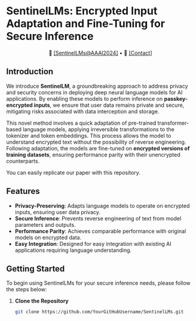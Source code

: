 # SentinelLMs: Encrypted Input Adaptation and Fine-Tuning for Secure Inference 

<p align="center">
    📃 <a href="https://arxiv.org/abs/2312.17342" target="_blank">[SentinelLMs@AAAI2024]</a> • 📧 <a href="https://abhijitmishra.github.io/" 
        target="_blank">[Contact]</a>
</p>

## Introduction

We introduce **SentinelLM**, a groundbreaking approach to address privacy and security concerns in deploying deep neural language models for AI applications. By enabling these models to perform inference on **passkey-encrypted inputs**, we ensure that user data remains private and secure, mitigating risks associated with data interception and storage.

This novel method involves a quick adaptation of pre-trained transformer-based language models, applying irreversible transformations to the tokenizer and token embeddings. This process allows the model to understand encrypted text without the possibility of reverse engineering. Following adaptation, the models are fine-tuned on **encrypted versions of training datasets**, ensuring performance parity with their unencrypted counterparts.

You can easily replicate our paper with this repository.

## Features

- **Privacy-Preserving**: Adapts language models to operate on encrypted inputs, ensuring user data privacy.
- **Secure Inference**: Prevents reverse engineering of text from model parameters and outputs.
- **Performance Parity**: Achieves comparable performance with original models on encrypted data.
- **Easy Integration**: Designed for easy integration with existing AI applications requiring language understanding.

## Getting Started

To begin using SentinelLMs for your secure inference needs, please follow the steps below:

1. **Clone the Repository**

   ```bash
   git clone https://github.com/YourGitHubUsername/SentinelLMs.git
